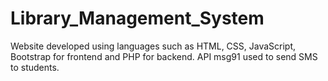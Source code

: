 # Library_Management_System
Website developed using languages such as HTML, CSS, JavaScript, Bootstrap for frontend and PHP for backend.
API msg91 used to send SMS to students.
